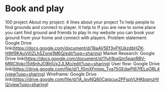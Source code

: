 # Book and play
 100 project
About my project: 4 lines about your project
To help people to find grounds and connect to player.
 It help to If you are new to some place you cant find ground and friends to play 
 In my website you can book your ground from your home and connect with players.
Problem statement: Google Drive link(https://docs.google.com/document/d/18aAV5Ef3yPXUkzdbHZK-H9tf9KAuVi0ZLhSZone1M6Q/edit?usp=sharing)
Market Research: Google Drive link(https://docs.google.com/document/d/11vh1bqQm5panRBV-MRlC9okc15jt6nhJO8hIUx2JLMo/edit?usp=sharing)
User flow: Google Drive link(https://drive.google.com/file/d/1_f0mXFmipp_Tya75GEdwPI67fELqORL4/view?usp=sharing)
Wireframe: Google Drive link(https://drive.google.com/file/d/1A_lsvNQ80Cajqcux2PFspVUHKbqmzHIQ/view?usp=sharing)
